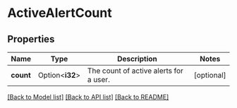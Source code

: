 # ActiveAlertCount

## Properties

Name | Type | Description | Notes
------------ | ------------- | ------------- | -------------
**count** | Option<**i32**> | The count of active alerts for a user. | [optional]

[[Back to Model list]](../README.md#documentation-for-models) [[Back to API list]](../README.md#documentation-for-api-endpoints) [[Back to README]](../README.md)


